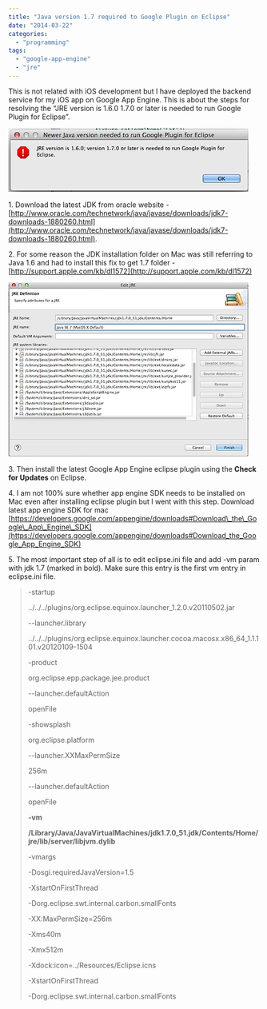 ```yaml
---
title: "Java version 1.7 required to Google Plugin on Eclipse"
date: "2014-03-22"
categories: 
  - "programming"
tags: 
  - "google-app-engine"
  - "jre"
---
```


This is not related with iOS development but I have deployed the backend service for my iOS app on Google App Engine. This is about the steps for resolving the “JRE version is 1.6.0 1.7.0 or later is needed to run Google Plugin for Eclipse”.

![201403191857.jpg](/assets/images/201403191857.jpg)  

1\. Download the latest JDK from oracle website - [http://www.oracle.com/technetwork/java/javase/downloads/jdk7-downloads-1880260.html](http://www.oracle.com/technetwork/java/javase/downloads/jdk7-downloads-1880260.html).  

2\. For some reason the JDK installation folder on Mac was still referring to Java 1.6 and had to install this fix to get 1.7 folder - [http://support.apple.com/kb/dl1572](http://support.apple.com/kb/dl1572)

![201403191904.jpg](/assets/images/201403191904.jpg)

3\. Then install the latest Google App Engine eclipse plugin using the **Check for Updates** on Eclipse.

4\. I am not 100% sure whether app engine SDK needs to be installed on Mac even after installing eclipse plugin but I went with this step. Download latest app engine SDK for mac [https://developers.google.com/appengine/downloads#Download\_the\_Google\_App\_Engine\_SDK](https://developers.google.com/appengine/downloads#Download_the_Google_App_Engine_SDK)

5\. The most important step of all is to edit eclipse.ini file and add -vm param with jdk 1.7 (marked in bold). Make sure this entry is the first vm entry in eclipse.ini file.

> \-startup
> 
> ../../../plugins/org.eclipse.equinox.launcher\_1.2.0.v20110502.jar
> 
> \--launcher.library
> 
> ../../../plugins/org.eclipse.equinox.launcher.cocoa.macosx.x86\_64\_1.1.101.v20120109-1504
> 
> \-product
> 
> org.eclipse.epp.package.jee.product
> 
> \--launcher.defaultAction
> 
> openFile
> 
> \-showsplash
> 
> org.eclipse.platform
> 
> \--launcher.XXMaxPermSize
> 
> 256m
> 
> \--launcher.defaultAction
> 
> openFile
> 
> **\-vm**
> 
> **/Library/Java/JavaVirtualMachines/jdk1.7.0\_51.jdk/Contents/Home/jre/lib/server/libjvm.dylib**
> 
> \-vmargs
> 
> \-Dosgi.requiredJavaVersion=1.5
> 
> \-XstartOnFirstThread
> 
> \-Dorg.eclipse.swt.internal.carbon.smallFonts
> 
> \-XX:MaxPermSize=256m
> 
> \-Xms40m
> 
> \-Xmx512m
> 
> \-Xdock:icon=../Resources/Eclipse.icns
> 
> \-XstartOnFirstThread
> 
> \-Dorg.eclipse.swt.internal.carbon.smallFonts
